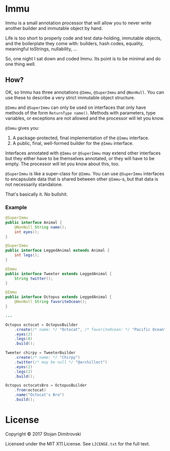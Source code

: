 # Immu

Immu is a small annotation processor that will allow you to never write
another builder and immutable object by hand.

Life is too short to properly code and test data-holding, immutable objects,
and the boilerplate they come with: builders, hash codes, equality, meaningful
toStrings, nullability, ...

So, one night I sat down and coded Immu. Its point is to be minimal and do
one thing well.

## How?

OK, so Immu has three annotations `@Immu`, `@SuperImmu` and `@NonNull`. You
can use these to describe a very strict immutable object structure.

`@Immu` and `@SuperImmu` can only be used on interfaces that only have methods
of the form `ReturnType name()`. Methods with parameters, type variables,
or exceptions are not allowed and the processor will let you know.

`@Immu` gives you:

 1. A package-protected, final implementation of the `@Immu` interface.
 2. A public, final, well-formed builder for the `@Immu` interface.

Interfaces annotated with `@Immu` or `@SuperImmu` may extend other interfaces
but they either have to be themselves annotated, or they will have to be
empty. The processor will let you know about this, too.

`@SuperImmu` is like a super-class for `@Immu`. You can use `@SuperImmu`
interfaces to encapsulate data that is shared between other `@Immu`-s, but
that data is not necessarily standalone.

That's basically it. No bullshit.

### Example

```java
@SuperImmu
public interface Animal {
    @NonNull String name();
    int eyes();
}

@SuperImmu
public interface LeggedAnimal extends Animal {
    int legs();
}

@Immu
public interface Tweeter extends LeggedAnimal {
    String twitter();
}

@Immu
public interface Octopus extends LeggedAnimal {
    @NonNull String favoriteOcean();
}

...

Octopus octocat = OctopusBuilder
    .create(/* name: */ "Octocat", /* favoriteOcean: */ "Pacific Ocean")
    .eyes(2)
    .legs(8)
    .build();

Tweeter chirpy = TweeterBuilder
    .create(/* name: */ "Chirpy")
    .twitter(/* may be null */ "@archillect")
    .eyes(2)
    .legs(2)
    .build();

Octopus octocatsBro = OctopusBuilder
    .from(octocat)
    .name("Octocat's Bro")
    .build();
```

# License

Copyright &copy; 2017 Stojan Dimitrovski

Licensed under the MIT X11 License. See `LICENSE.txt` for the full text.
